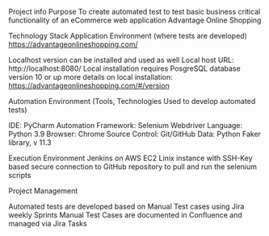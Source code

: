 Project info
Purpose
To create automated test to test basic business critical functionality of an eCommerce web application Advantage Online Shopping

Technology Stack
Application Environment
(where tests are developed) https://advantageonlineshopping.com/

Localhost version can be installed and used as well
Local host URL: http://localhost:8080/
Local installation requires PosgreSQL database version 10 or up
more details on local installation: https://advantageonlineshopping.com/#/version

Automation Environment
(Tools, Technologies Used to develop automated tests)

IDE: PyCharm
Automation Framework: Selenium Webdriver
Language: Python 3.9
Browser: Chrome
Source Control: Git/GitHub
Data: Python Faker library, v 11.3

Execution Environment
Jenkins on AWS EC2 Linix instance with SSH-Key based secure connection to GitHub repository to pull and run the selenium scripts

Project Management

Automated tests are developed based on Manual Test cases using Jira weekly Sprints
Manual Test Cases are documented in Confluence and managed via Jira Tasks
